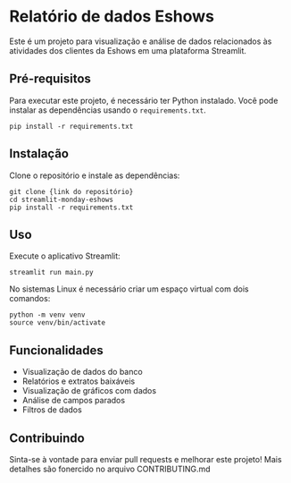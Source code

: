 
# Relatório de dados  Eshows

Este é um projeto para visualização e análise de dados relacionados às atividades dos clientes da Eshows em uma plataforma Streamlit.

## Pré-requisitos

Para executar este projeto, é necessário ter Python instalado. Você pode instalar as dependências usando o `requirements.txt`.

```
pip install -r requirements.txt
```

## Instalação

Clone o repositório e instale as dependências:

```
git clone {link do repositório}
cd streamlit-monday-eshows
pip install -r requirements.txt
```

## Uso

Execute o aplicativo Streamlit:

```
streamlit run main.py
```

No sistemas Linux é necessário criar um espaço virtual com dois comandos:
```
python -m venv venv
source venv/bin/activate
```

## Funcionalidades

- Visualização de dados do banco
- Relatórios e extratos baixáveis
- Visualização de gráficos com dados
- Análise de campos parados
- Filtros de dados

## Contribuindo

Sinta-se à vontade para enviar pull requests e melhorar este projeto! Mais detalhes são fonercido no arquivo CONTRIBUTING.md
